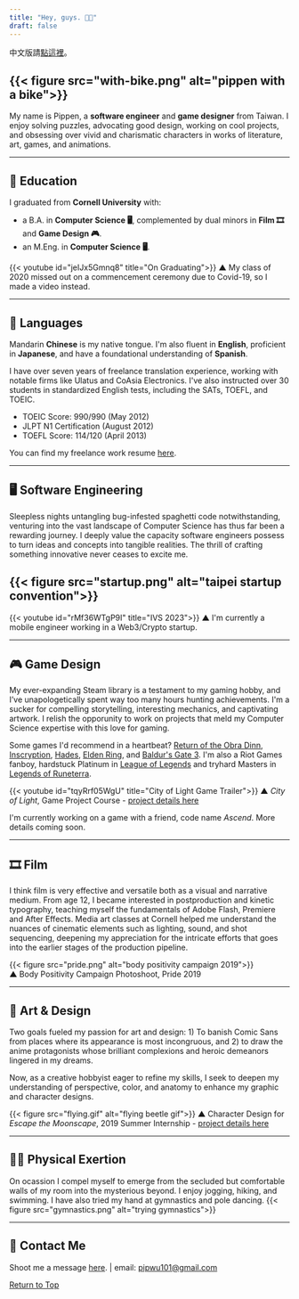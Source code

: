 ```yaml
---
title: "Hey, guys. 👋🏼"
draft: false
---
```

中文版請[點這裡](single/bio-chinese/)。

{{< figure src="with-bike.png" alt="pippen with a bike">}}
---

My name is Pippen, a **software engineer** and **game designer** from Taiwan. I enjoy solving puzzles, advocating good design, working on cool projects, and obsessing over vivid and charismatic characters in works of literature, art, games, and animations.

---

## 📖 Education 

I graduated from **Cornell University** with:
- a B.A. in **Computer Science 🖥️**, complemented by dual minors in **Film 🎞️** and **Game Design 🎮**. 
- an M.Eng. in **Computer Science 🖥️**.

{{< youtube id="jeIJx5Gmnq8" title="On Graduating">}}
▲ My class of 2020 missed out on a commencement ceremony due to Covid-19, so I made a video instead.

---

## 📢 Languages 

Mandarin **Chinese** is my native tongue. I'm also fluent in **English**, proficient in **Japanese**, and have a foundational understanding of **Spanish**.

I have over seven years of freelance translation experience, working with notable firms like Ulatus and CoAsia Electronics. I've also instructed over 30 students in standardized English tests, including the SATs, TOEFL, and TOEIC.

- TOEIC Score: 990/990 (May 2012)
- JLPT N1 Certification (August 2012)
- TOEFL Score: 114/120 (April 2013)

You can find my freelance work resume [here](freelance/).

---

## 🖥️ Software Engineering 
Sleepless nights untangling bug-infested spaghetti code notwithstanding, venturing into the vast landscape of Computer Science has thus far been a rewarding journey. I deeply value the capacity software engineers possess to turn ideas and concepts into tangible realities. The thrill of crafting something innovative never ceases to excite me.

{{< figure src="startup.png" alt="taipei startup convention">}}
---
{{< youtube id="rMf36WTgP9I" title="IVS 2023">}}
▲ I'm currently a mobile engineer working in a Web3/Crypto startup.



---

## 🎮 Game Design 
My ever-expanding Steam library is a testament to my gaming hobby, and I’ve unapologetically spent way too many hours hunting achievements. I'm a sucker for compelling storytelling, interesting mechanics, and captivating artwork. I relish the opporunity to work on projects that meld my Computer Science expertise with this love for gaming.

Some games I'd recommend in a heartbeat? [Return of the Obra Dinn](https://store.steampowered.com/app/653530/Return_of_the_Obra_Dinn/), [Inscryption](https://store.steampowered.com/app/1092790/Inscryption/), [Hades](https://store.steampowered.com/app/1145360/Hades/), [Elden Ring](https://store.steampowered.com/app/1245620/ELDEN_RING/), and [Baldur's Gate 3](https://store.steampowered.com/app/1086940/Baldurs_Gate_3/). I'm also a Riot Games fanboy, hardstuck Platinum in [League of Legends](https://www.leagueoflegends.com/) and tryhard Masters in [Legends of Runeterra](https://playruneterra.com/).

{{< youtube id="tqyRrf05WgU" title="City of Light Game Trailer">}}
▲ *City of Light*, Game Project Course - [project details here](projects/city-of-light/)

I'm currently working on a game with a friend, code name *Ascend*. More details coming soon.

---

## 🎞️ Film 
I think film is very effective and versatile both as a visual and narrative medium. From age 12, I became interested in postproduction and kinetic typography, teaching myself the fundamentals of Adobe Flash, Premiere and After Effects. Media art classes at Cornell helped me understand the nuances of cinematic elements such as lighting, sound, and shot sequencing, deepening my appreciation for the intricate efforts that goes into the earlier stages of the production pipeline.

{{< figure src="pride.png" alt="body positivity campaign 2019">}}  
▲ Body Positivity Campaign Photoshoot, Pride 2019

---

## 🎨 Art & Design 
Two goals fueled my passion for art and design: 1) To banish Comic Sans from places where its appearance is most incongruous, and 2) to draw the anime protagonists whose brilliant complexions and heroic demeanors lingered in my dreams.

Now, as a creative hobbyist eager to refine my skills, I seek to deepen my understanding of perspective, color, and anatomy to enhance my graphic and character designs.

{{< figure src="flying.gif" alt="flying beetle gif">}}
▲ Character Design for *Escape the Moonscape*, 2019 Summer Internship - [project details here](projects/moonscape-escape/)

---

## 💪🏼 Physical Exertion 
On ocassion I compel myself to emerge from the secluded but comfortable walls of my room into the mysterious beyond. I enjoy jogging, hiking, and swimming. I have also tried my hand at gymnastics and pole dancing.
{{< figure src="gymnastics.png" alt="trying gymnastics">}}

---

## 📩 Contact Me
Shoot me a message [here](mailto:pipwu101@gmail.com). | email: pipwu101@gmail.com

[Return to Top](#)